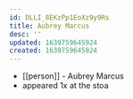 ```yaml
---
id: DLLI_8EKzPp1EoXz9y9Rs
title: Aubrey Marcus
desc: ''
updated: 1639759645924
created: 1639759645924
---
```



- [[person]] - Aubrey Marcus
- appeared 1x at the stoa
